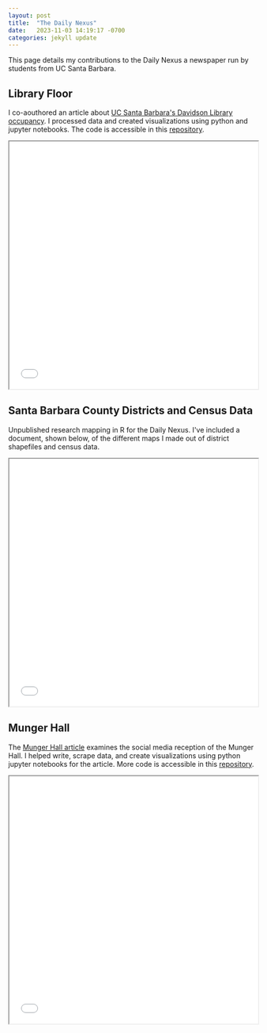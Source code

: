 ```yaml
---
layout: post
title:  "The Daily Nexus"
date:   2023-11-03 14:19:17 -0700
categories: jekyll update
---
```


This page details my contributions to the Daily Nexus a newspaper run by students from UC Santa Barbara. 

## Library Floor 

I co-aouthored an article about [UC Santa Barbara's Davidson Library occupancy](https://dailynexus.com/2023-11-03/the-best-time-to-hit-the-books-exploring-occupancy-trends-in-the-ucsb-library/). I processed data and created visualizations using python and jupyter notebooks. The code is accessible in this [repository](https://github.com/dailynexusdata/library-floor).

<iframe src="{{ site.url }} _pdfs/lib-graphs.pdf" type="application/pdf" width="100%" height="500"></iframe>
<!---
<embed type="text/html" src="/docs/lib-graphs.html" width="100%" height="500"> 
--->

## Santa Barbara County Districts and Census Data

Unpublished research mapping in R for the Daily Nexus. I've included a document, shown below, of the different maps I made out of district shapefiles and census data.

<iframe src="{{ site.url }} _pdfs/SB_Districts.pdf" type="application/pdf" width="100%" height="500"></iframe>
<!---
<embed type="text/html" src="/docs/santabarbara_districts.html" width="100%" height="500"> 
--->

## Munger Hall 

The [Munger Hall article](https://dailynexus.com/2022-11-17/analysis-of-the-response-to-munger-hall-using-twitter-reddit-data/) examines the social media reception of the Munger Hall. I helped write, scrape data, and create visualizations using python jupyter notebooks for the article. More code is accessible in this [repository](https://github.com/dailynexusdata/munger-hall/tree/main). 

<iframe src="{{ site.url }} _pdfs/mh-graphs.pdf" type="application/pdf" width="100%" height="500"></iframe>
<!---
<embed type="text/html" src="/docs/munger-graphs.html" width="100%" height="500"> 
--->